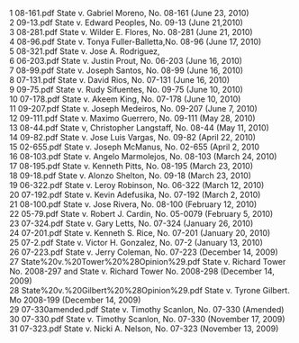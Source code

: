 1	08-161.pdf	State v. Gabriel Moreno, No. 08-161 (June 23, 2010)  
2	09-13.pdf	State v. Edward Peoples, No. 09-13 (June 21,2010)  
3	08-281.pdf	State v. Wilder E. Flores, No. 08-281 (June 21, 2010)  
4	08-96.pdf	State v. Tonya Fuller-Balletta,No. 08-96 (June 17, 2010)  
5	08-321.pdf	State v. Jose A. Rodriguez,  
6	06-203.pdf	State v. Justin Prout, No. 06-203 (June 16, 2010)  
7	08-99.pdf	State v. Joseph Santos, No. 08-99 (June 16, 2010)  
8	07-131.pdf	State v. David Rios, No. 07-131 (June 16, 2010)  
9	09-75.pdf	State v. Rudy Sifuentes, No. 09-75 (June 10, 2010)  
10	07-178.pdf	State v. Akeem King, No. 07-178 (June 10, 2010)  
11	09-207.pdf	State v. Joseph Medeiros, No. 09-207 (June 7, 2010)  
12	09-111.pdf	State v. Maximo Guerrero, No. 09-111 (May 28, 2010)  
13	08-44.pdf	State v, Christopher Langstaff, No. 08-44 (May 11, 2010)  
14	09-82.pdf	State v. Jose Luis Vargas, No. 09-82 (April 22, 2010)  
15	02-655.pdf	State v. Joseph McManus, No. 02-655 (April 2, 2010  
16	08-103.pdf	State v. Angelo Marmolejos, No. 08-103 (March 24, 2010)  
17	08-195.pdf	State v. Kenneth Pitts, No. 08-195 (March 23, 2010)  
18	09-18.pdf	State v. Alonzo Shelton, No. 09-18 (March 23, 2010)  
19	06-322.pdf	State v. Leroy Robinson, No. 06-322 (March 12, 2010)  
20	07-192.pdf	State v. Kevin Adefusika, No. 07-192 (March 2, 2010)  
21	08-100.pdf	State v. Jose Rivera, No. 08-100 (February 12, 2010)  
22	05-79.pdf	State v. Robert J. Cardin, No. 05-0079 (February 5, 2010)  
23	07-324.pdf	State v. Gary Letts, No. 07-324 (January 26, 2010)  
24	07-201.pdf	State v. Kenneth S. Rice, No. 07-201 (January 20, 2010)  
25	07-2.pdf	State v. Victor H. Gonzalez, No. 07-2 (January 13, 2010)  
26	07-223.pdf	State v. Jerry Coleman, No. 07-223 (December 14, 2009)  
27	State%20v.%20Tower%20%28Opinion%29.pdf	State v. Richard Tower No. 2008-297 and State v. Richard Tower No. 2008-298 (December 14, 2009)  
28	State%20v.%20Gilbert%20%28Opinion%29.pdf	State v. Tyrone Gilbert. Mo 2008-199 (December 14, 2009)  
29	07-330amended.pdf	State v. Timothy Scanlon, No. 07-330 (Amended)  
30	07-330.pdf	State v. Timothy Scanlon, No. 07-330 (November 17, 2009)  
31	07-323.pdf	State v. Nicki A. Nelson, No. 07-323 (November 13, 2009)  
